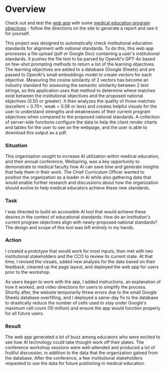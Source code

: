 # Overview
Check out and test the [web app](https://script.google.com/a/macros/aquifer.org/s/AKfycbx8QkFw7qW5n_cZ4VVkL0bXIU2-QhFtPKdEjcSQGsRhuG1vysEV4IDod6SfDKEf7XKQjw/exec) with some [medical education program objectives](https://drive.google.com/file/d/1-iztjfA6-8A_ZKqvEpSzWRqJZsgQt47D/view?usp=sharing) - follow the directions on the site to generate a report and see it for yourself.

This project was designed to automatically check institutional education standards for alignment with national standards.  To do this, this web app processes a file upload (pdf or Google Doc) containing a user's institutional standards.  It pushes the file text to be parsed by OpenAI's GPT-4o based on few-shot prompting methods to return a list of the learning objectives.  The learning objectives are added to a database (Google Sheets) and are passed to OpenAI's small embeddings model to create vectors for each objective.  Measuring the cosine similarity of 2 vectors has become an industry standard for assessing the semantic similarity between 2 text strings, so this application uses that method to determine where matches exist between the institutional objectives and the proposed national objectives (0.50 or greater).  It then analyzes the quality of those matches (excellent = 0.70+, weak = 0.58 or less) and creates helpful visuals for the user to understand strengths and weaknesses of their current program objectives when compared to the proposed national standards. A collection of server-side functions configure the data to help the client render charts and tables for the user to see on the webpage, and the user is able to download this output as a pdf.

### Situation
This organization sought to increase AI utilization within medical education, and their annual conference, Wellspring, was a key opportunity to demonstrate to medical faculty how AI can save time and generate insights that help them in their work. The Chief Curriculum Officer wanted to position the organization as a leader in AI while also gathering data that would enable further research and discussions about how the organization should evolve to help medical educators achieve these new standards. 

### Task
I was directed to build an accessible AI tool that would achieve these desires in the context of educational standards: How do an institution's current program objectives align with newly-proposed national standards?  The design and scope of this tool was left entirely in my hands.

### Action
I created a prototype that would work for most inputs, then met with two institutional stakeholders and the CCO to review its current state. At that time, I revised the visuals, added new analysis for the data based on their feedback, cleaned up the page layout, and deployed the web app for users prior to the workshop.

As users began to work with the app, I added instructions, an explanation of how it worked, and video directions for users to simplify the process.  Shortly after, the website temporarily threw errors due to the small Google Sheets database overfilling, and I deployed a same-day fix to the database to drastically reduce the number of cells used to stay under Google's maximum cell count (10 million) and ensure the app would function properly for all future users.

### Result
The web app generated a lot of buzz among educators who were excited to see how AI technology could take thought work off their plates.  The conference workshop sessions were well-attended and produced a lot of fruitful discussion, in addition to the data that the organization gained from the database.  After the conference, a few institutional stakeholders requested to use the data for future publishing in medical education.
